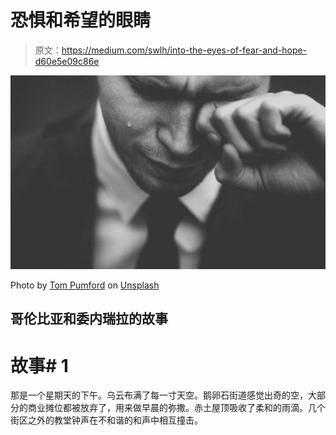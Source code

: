# 恐惧和希望的眼睛

> 原文：<https://medium.com/swlh/into-the-eyes-of-fear-and-hope-d60e5e09c86e>

![](img/e5937f4e63e64332e01ef331fda978c9.png)

Photo by [Tom Pumford](https://unsplash.com/@tompumford?utm_source=medium&utm_medium=referral) on [Unsplash](https://unsplash.com?utm_source=medium&utm_medium=referral)

## 哥伦比亚和委内瑞拉的故事

# 故事# 1

那是一个星期天的下午。乌云布满了每一寸天空。鹅卵石街道感觉出奇的空，大部分的商业摊位都被放弃了，用来做早晨的弥撒。赤土屋顶吸收了柔和的雨滴。几个街区之外的教堂钟声在不和谐的和声中相互撞击。